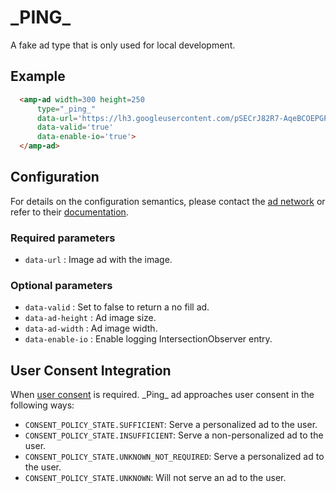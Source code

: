 <!---
Copyright 2018 The AMP HTML Authors. All Rights Reserved.

Licensed under the Apache License, Version 2.0 (the "License");
you may not use this file except in compliance with the License.
You may obtain a copy of the License at

      http://www.apache.org/licenses/LICENSE-2.0

Unless required by applicable law or agreed to in writing, software
distributed under the License is distributed on an "AS-IS" BASIS,
WITHOUT WARRANTIES OR CONDITIONS OF ANY KIND, either express or implied.
See the License for the specific language governing permissions and
limitations under the License.
-->

# \_PING_

A fake ad type that is only used for local development.

## Example

```html
  <amp-ad width=300 height=250
      type="_ping_"
      data-url='https://lh3.googleusercontent.com/pSECrJ82R7-AqeBCOEPGPM9iG9OEIQ_QXcbubWIOdkY=w400-h300-no-n'
      data-valid='true'
      data-enable-io='true'>
  </amp-ad>
```

## Configuration

For details on the configuration semantics, please contact the [ad network](#configuration) or refer to their [documentation](#ping).

### Required parameters

- `data-url` : Image ad with the image.

### Optional parameters

- `data-valid` : Set to false to return a no fill ad.
- `data-ad-height` : Ad image size.
- `data-ad-width` : Ad image width.
- `data-enable-io` : Enable logging IntersectionObserver entry.

## User Consent Integration

When [user consent](https://github.com/ampproject/amphtml/blob/master/extensions/amp-consent/amp-consent.md#blocking-behaviors) is required. \_Ping_ ad approaches user consent in the following ways:

- `CONSENT_POLICY_STATE.SUFFICIENT`: Serve a personalized ad to the user.
- `CONSENT_POLICY_STATE.INSUFFICIENT`: Serve a non-personalized ad to the user.
- `CONSENT_POLICY_STATE.UNKNOWN_NOT_REQUIRED`: Serve a personalized ad to the user.
- `CONSENT_POLICY_STATE.UNKNOWN`: Will not serve an ad to the user.
